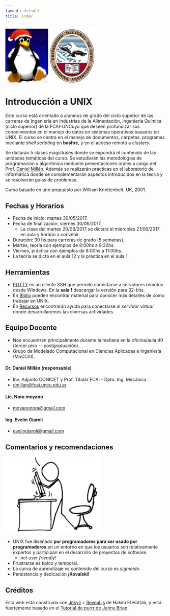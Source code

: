 ```yaml
--- 
layout: default 
title: index 
--- 
```


<img src="./images/pingu.jpg">
<img src="./images/logouncuyo.jpg">

# Introducción a UNIX
Este curso está orientado a alumnos de grado del ciclo superior de las carreras de Ingeniería en Industrias de la Alimentación, Ingeniería Química (ciclo superior) de la FCAI-UNCuyo que deseen profundizar sus conocimientos en el manejo de datos en sistemas operativos basados en UNIX. El curso se centra en el manejo de documentos, carpetas, programas mediante *shell scripting* en __bashrc__, y en el acceso remoto a *clusters*.

Se dictarán 5 clases magistrales donde se expondrá el contenido de las unidades temáticas del curso. 
Se estudiarán las metodologías de programación y algorítmica mediante presentaciones orales a cargo 
del Prof.  <span class="underline"><a href="https://sites.google.com/site/rdanielmillan" target="_blank">Daniel Millán</a></span>. Además se realizarán prácticas en el laboratorio de informática donde se complementarán 
aspectos introducidos en la teoría y se resolverán guías de problemas.

Curso basado en uno propuesto por William Knottenbelt, UK, 2001.

## Fechas y Horarios
-  Fecha de inicio: martes 30/05/2017.
-  Fecha de finalización: viernes 30/06/2017.
   -  La clase del martes 20/06/2017 se dictará el miércoles 21/06/2017 en aula y horario a convenir.
-  Duración: 30 hs para carreras de grado (5 semanas).
-  Martes, teoría con ejemplos de 8:00hs a 9:30hs.
-  Viernes, práctica con ejemplos de 8:00hs a 11:00hs.
-  La teoría se dicta en el aula 12 y la práctica en el aula 1.

## Herramientas
-  [PUTTY](http://www.putty.org/) es un cliente SSH que permite conectarse a servidores remotos desde Windows. En la **sala 1**  descargar la versión para 32-bits.
-  En [Biblio](https://introunix.github.io/resources.html) pueden encontrar material para conocer más detalles de como trabajar en UNIX.
-  En [Recursos](https://introunix.github.io/datasets.html) encontrarán ayuda para conectarse al _servidor virtual_ donde desarrollaremos las diversas actividades.

## Equipo Docente
- Nos encuentran principalmente durante la mañana en la oficina/aula 40 (tercer piso -- postgraduación).
- Grupo de Modelado Computacional en Ciencias Aplicadas e Ingeniería (MoCCAI).

####  Dr. Daniel Millán (responsable)
   - Inv. Adjunto CONICET y Prof. Titular FCAI - Dpto. Ing. Mecánica.
   -  <span class="underline">dmillan@fcai.uncu.edu.ar</span>

####  Lic. Nora moyano
   -  <span class="underline">moyanonora@gmail.com</span>

#### Ing. Evelin Giaroli
   -  <span class="underline">evelingiaroli@gmail.com</span>


## Comentarios y recomendaciones
<img style="WIDTH:300px; HEIGHT:240px; border:0" src="./images/frustration.png">


-  UNIX fue diseñado __por programadores para ser usado por programadores__ en un entorno en que los usuarios son relativamente expertos y participan en el desarrollo de proyectos de software.
   -  *not user friendly!*
-  Frustrarse es típico y <span class="underline">temporal</span>.
-  La curva de aprendizaje vs contenido del curso es _sigmoide_.
-  Persistencia y dedicación **¡Kovalski!**

## Créditos

Esta web está construida con [Jekyll](https://jekyllrb.com/)  + [Reveal.js](https://github.com/hakimel/reveal.js) de Hakim El Hattab, y está fuertemente basado en el [Tutorial de purrr de Jenny Brian](https://jennybc.github.io/purrr-tutorial). 

